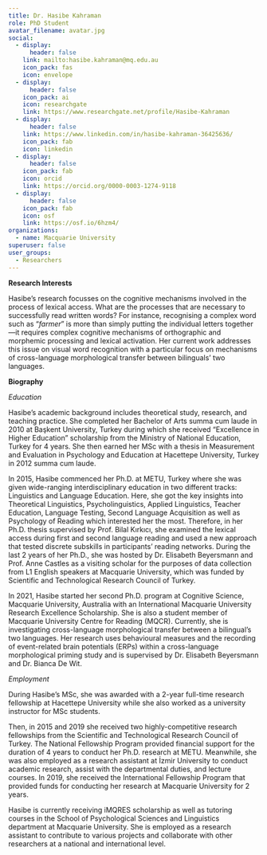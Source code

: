 ```yaml
---
title: Dr. Hasibe Kahraman
role: PhD Student
avatar_filename: avatar.jpg
social:
  - display:
      header: false
    link: mailto:hasibe.kahraman@mq.edu.au
    icon_pack: fas
    icon: envelope
  - display:
      header: false
    icon_pack: ai
    icon: researchgate
    link: https://www.researchgate.net/profile/Hasibe-Kahraman
  - display:
      header: false
    link: https://www.linkedin.com/in/hasibe-kahraman-36425636/
    icon_pack: fab
    icon: linkedin
  - display:
      header: false
    icon_pack: fab
    icon: orcid
    link: https://orcid.org/0000-0003-1274-9118
  - display:
      header: false
    icon_pack: fab
    icon: osf
    link: https://osf.io/6hzm4/
organizations:
  - name: Macquarie University
superuser: false
user_groups:
  - Researchers
---
```

**Research Interests**

Hasibe’s research focusses on the cognitive mechanisms involved in the process of lexical access. What are the processes that are necessary to successfully read written words? For instance, recognising a complex word such as “*farmer*” is more than simply putting the individual letters together—it requires complex cognitive mechanisms of orthographic and morphemic processing and lexical activation. Her current work addresses this issue on visual word recognition with a particular focus on mechanisms of cross-language morphological transfer between bilinguals’ two languages.

**Biography** 

*Education* 

Hasibe’s academic background includes theoretical study, research, and teaching practice. She completed her Bachelor of Arts summa cum laude in 2010 at Başkent University, Turkey during which she received “Excellence in Higher Education” scholarship from the Ministry of National Education, Turkey for 4 years. She then earned her MSc with a thesis in Measurement and Evaluation in Psychology and Education at Hacettepe University, Turkey in 2012 summa cum laude.

In 2015, Hasibe commenced her Ph.D. at METU, Turkey where she was given wide-ranging interdisciplinary education in two different tracks: Linguistics and Language Education. Here, she got the key insights into Theoretical Linguistics, Psycholinguistics, Applied Linguistics, Teacher Education, Language Testing, Second Language Acquisition as well as Psychology of Reading which interested her the most. Therefore, in her Ph.D. thesis supervised by Prof. Bilal Kırkıcı, she examined the lexical access during first and second language reading and used a new approach that tested discrete subskills in participants’ reading networks. During the last 2 years of her Ph.D., she was hosted by Dr. Elisabeth Beyersmann and Prof. Anne Castles as a visiting scholar for the purposes of data collection from L1 English speakers at Macquarie University, which was funded by Scientific and Technological Research Council of Turkey.

In 2021, Hasibe started her second Ph.D. program at Cognitive Science, Macquarie University, Australia with an International Macquarie University Research Excellence Scholarship. She is also a student member of Macquarie University Centre for Reading (MQCR). Currently, she is investigating cross-language morphological transfer between a bilingual’s two languages. Her research uses behavioural measures and the recording of event-related brain potentials (ERPs) within a cross-language morphological priming study and is supervised by Dr. Elisabeth Beyersmann and Dr. Bianca De Wit. 

*Employment*

During Hasibe’s MSc, she was awarded with a 2-year full-time research fellowship at Hacettepe University while she also worked as a university instructor for MSc students.

Then, in 2015 and 2019 she received two highly-competitive research fellowships from the Scientific and Technological Research Council of Turkey. The National Fellowship Program provided financial support for the duration of 4 years to conduct her Ph.D. research at METU. Meanwhile, she was also employed as a research assistant at İzmir University to conduct academic research, assist with the departmental duties, and lecture courses. In 2019, she received the International Fellowship Program that provided funds for conducting her research at Macquarie University for 2 years.

Hasibe is currently receiving iMQRES scholarship as well as tutoring courses in the School of Psychological Sciences and Linguistics department at Macquarie University. She is employed as a research assistant to contribute to various projects and collaborate with other researchers at a national and international level.